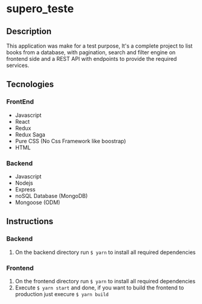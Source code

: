 # supero_teste

## Description
This application was make for a test purpose, It's a complete project to list books from a database, with pagination, search and filter engine on frontend side and a REST API with endpoints to provide the required services.

## Tecnologies

### FrontEnd
- Javascript
- React
- Redux
- Redux Saga
- Pure CSS (No Css Framework like boostrap)
- HTML

### Backend
- Javascript
- Nodejs
- Express
- noSQL Database (MongoDB)
- Mongoose (ODM)

## Instructions

### Backend
1. On the backend directory run `$ yarn` to install all required dependencies

### Frontend
1. On the frontend directory run `$ yarn` to install all required dependencies
2. Execute `$ yarn start` and done, if you want to build the frontend to production just execure `$ yarn build`
